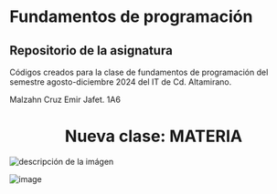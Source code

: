 # Fundamentos de programación

## Repositorio de la asignatura 

Códigos creados para la clase de fundamentos de programación del semestre agosto-diciembre 2024 del IT de Cd. Altamirano.

Malzahn Cruz Emir Jafet.
1A6
<h1 align="center"> Nueva clase: MATERIA </h1>

![descripción de la imágen](https://elcodigoperfecto.blog/wp-content/uploads/2023/04/imagen-1.png)

![image](https://github.com/user-attachments/assets/e68364e0-e7d1-4718-a7a7-73b09709ea34)

